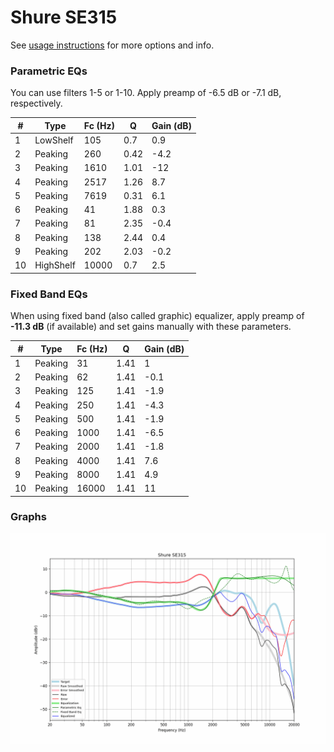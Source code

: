 # Shure SE315
See [usage instructions](https://github.com/jaakkopasanen/AutoEq#usage) for more options and info.

### Parametric EQs
You can use filters 1-5 or 1-10. Apply preamp of -6.5 dB or -7.1 dB, respectively.

|   # | Type      |   Fc (Hz) |    Q |   Gain (dB) |
|-----|-----------|-----------|------|-------------|
|   1 | LowShelf  |       105 | 0.7  |         0.9 |
|   2 | Peaking   |       260 | 0.42 |        -4.2 |
|   3 | Peaking   |      1610 | 1.01 |       -12   |
|   4 | Peaking   |      2517 | 1.26 |         8.7 |
|   5 | Peaking   |      7619 | 0.31 |         6.1 |
|   6 | Peaking   |        41 | 1.88 |         0.3 |
|   7 | Peaking   |        81 | 2.35 |        -0.4 |
|   8 | Peaking   |       138 | 2.44 |         0.4 |
|   9 | Peaking   |       202 | 2.03 |        -0.2 |
|  10 | HighShelf |     10000 | 0.7  |         2.5 |

### Fixed Band EQs
When using fixed band (also called graphic) equalizer, apply preamp of **-11.3 dB** (if available) and set gains manually with these parameters.

|   # | Type    |   Fc (Hz) |    Q |   Gain (dB) |
|-----|---------|-----------|------|-------------|
|   1 | Peaking |        31 | 1.41 |         1   |
|   2 | Peaking |        62 | 1.41 |        -0.1 |
|   3 | Peaking |       125 | 1.41 |        -1.9 |
|   4 | Peaking |       250 | 1.41 |        -4.3 |
|   5 | Peaking |       500 | 1.41 |        -1.9 |
|   6 | Peaking |      1000 | 1.41 |        -6.5 |
|   7 | Peaking |      2000 | 1.41 |        -1.8 |
|   8 | Peaking |      4000 | 1.41 |         7.6 |
|   9 | Peaking |      8000 | 1.41 |         4.9 |
|  10 | Peaking |     16000 | 1.41 |        11   |

### Graphs
![](./Shure%20SE315.png)
